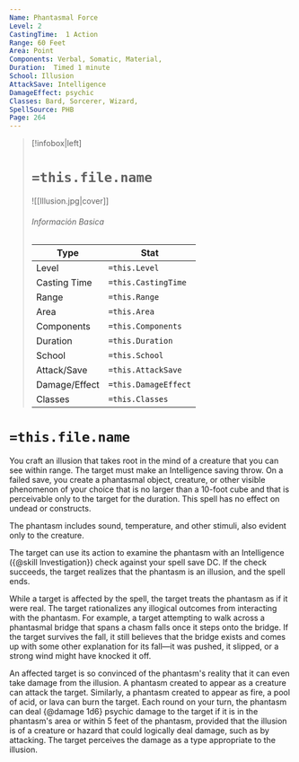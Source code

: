 ```yaml
---
Name: Phantasmal Force
Level: 2
CastingTime:  1 Action 
Range: 60 Feet
Area: Point
Components: Verbal, Somatic, Material, 
Duration:  Timed 1 minute
School: Illusion
AttackSave: Intelligence
DamageEffect: psychic
Classes: Bard, Sorcerer, Wizard, 
SpellSource: PHB
Page: 264
---
```


>[!infobox|left]
># `=this.file.name`
>![[Illusion.jpg|cover]]
> ###### Información Basica
> Type |  Stat |
> ---|---|
> Level | `=this.Level` |
> Casting Time | `=this.CastingTime` |
> Range | `=this.Range` |
> Area | `=this.Area` |
> Components | `=this.Components` |
> Duration | `=this.Duration` |
> School | `=this.School` |
> Attack/Save | `=this.AttackSave` |
> Damage/Effect | `=this.DamageEffect` |
> Classes | `=this.Classes` |

# `=this.file.name`
You craft an illusion that takes root in the mind of a creature that you can see within range. The target must make an Intelligence saving throw. On a failed save, you create a phantasmal object, creature, or other visible phenomenon of your choice that is no larger than a 10-foot cube and that is perceivable only to the target for the duration. This spell has no effect on undead or constructs.

The phantasm includes sound, temperature, and other stimuli, also evident only to the creature.

The target can use its action to examine the phantasm with an Intelligence ({@skill Investigation}) check against your spell save DC. If the check succeeds, the target realizes that the phantasm is an illusion, and the spell ends.

While a target is affected by the spell, the target treats the phantasm as if it were real. The target rationalizes any illogical outcomes from interacting with the phantasm. For example, a target attempting to walk across a phantasmal bridge that spans a chasm falls once it steps onto the bridge. If the target survives the fall, it still believes that the bridge exists and comes up with some other explanation for its fall—it was pushed, it slipped, or a strong wind might have knocked it off.

An affected target is so convinced of the phantasm&#x27;s reality that it can even take damage from the illusion. A phantasm created to appear as a creature can attack the target. Similarly, a phantasm created to appear as fire, a pool of acid, or lava can burn the target. Each round on your turn, the phantasm can deal {@damage 1d6} psychic damage to the target if it is in the phantasm&#x27;s area or within 5 feet of the phantasm, provided that the illusion is of a creature or hazard that could logically deal damage, such as by attacking. The target perceives the damage as a type appropriate to the illusion.



 


 


 


 


 



